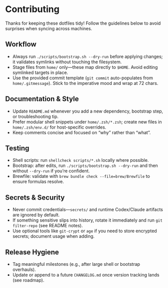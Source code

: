 # Contributing

Thanks for keeping these dotfiles tidy! Follow the guidelines below to avoid surprises when syncing across machines.

## Workflow
- Always run `./scripts/bootstrap.sh --dry-run` before applying changes; it validates symlinks without touching the filesystem.
- Stage files from `home/` only—these map directly to `$HOME`. Avoid editing symlinked targets in place.
- Use the provided commit template (`git commit` auto-populates from `home/.gitmessage`). Stick to the imperative mood and wrap at 72 chars.

## Documentation & Style
- Update `README.md` whenever you add a new dependency, bootstrap step, or troubleshooting tip.
- Prefer modular shell snippets under `home/.zsh/*.zsh`; create new files in `home/.zsh/env.d/` for host-specific overrides.
- Keep comments concise and focused on “why” rather than “what”.

## Testing
- Shell scripts: run `shellcheck scripts/*.sh` locally where possible.
- Bootstrap: after edits, run `./scripts/bootstrap.sh --dry-run` and then without `--dry-run` if you’re confident.
- Brewfile: validate with `brew bundle check --file=brew/Brewfile` to ensure formulas resolve.

## Secrets & Security
- Never commit credentials—`secrets/` and runtime Codex/Claude artifacts are ignored by default.
- If something sensitive slips into history, rotate it immediately and run `git filter-repo` (see README notes).
- Use optional tools like `git-crypt` or `age` if you need to store encrypted secrets; document usage when adding.

## Release Hygiene
- Tag meaningful milestones (e.g., after large shell or bootstrap overhauls).
- Update or append to a future `CHANGELOG.md` once version tracking lands (see roadmap).
